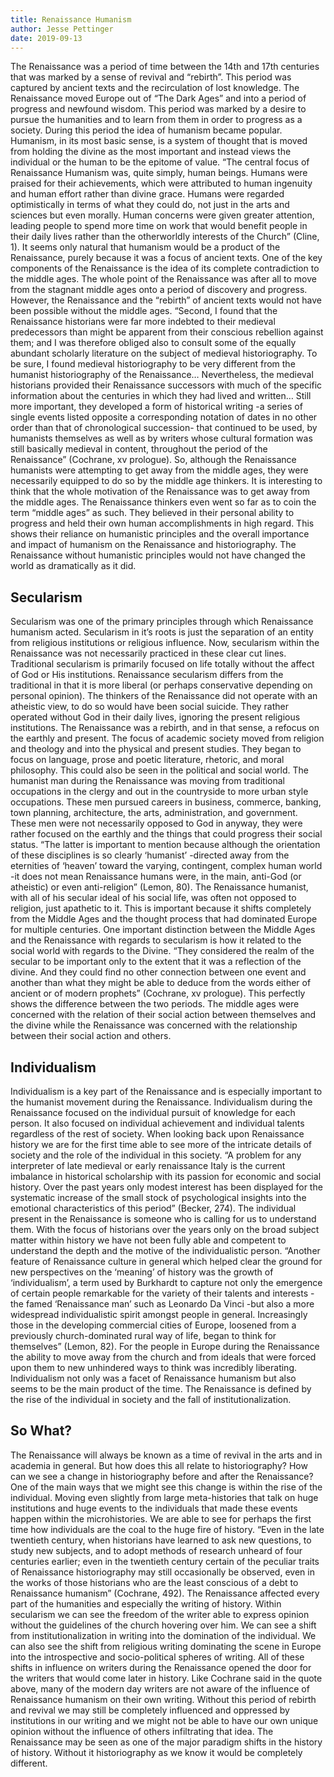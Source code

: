 ```yaml
---
title: Renaissance Humanism
author: Jesse Pettinger
date: 2019-09-13
---
```

                                      
The Renaissance was a period of time between the 14th and 17th centuries that was marked by a sense of revival and “rebirth”. This period was captured by ancient texts and the recirculation of lost knowledge. The Renaissance moved Europe out of “The Dark Ages” and into a period of progress and newfound wisdom. This period was marked by a desire to pursue the humanities and to learn from them in order to progress as a society. During this period the idea of humanism became popular. Humanism, in its most basic sense, is a system of thought that is moved from holding the divine as the most important and instead views the individual or the human to be the epitome of value. “The central focus of Renaissance Humanism was, quite simply, human beings. Humans were praised for their achievements, which were attributed to human ingenuity and human effort rather than divine grace. Humans were regarded optimistically in terms of what they could do, not just in the arts and sciences but even morally. Human concerns were given greater attention, leading people to spend more time on work that would benefit people in their daily lives rather than the otherworldly interests of the Church” (Cline, 1). It seems only natural that humanism would be a product of the Renaissance, purely because it was a focus of ancient texts. One of the key components of the Renaissance is the idea of its complete contradiction to the middle ages. The whole point of the Renaissance was after all to move from the stagnant middle ages onto a period of discovery and progress. However, the Renaissance and the “rebirth” of ancient texts would not have been possible without the middle ages. “Second, I found that the Renaissance historians were far more indebted to their medieval predecessors than might be apparent from their conscious rebellion against them; and I was therefore obliged also to consult some of the equally abundant scholarly literature on the subject of medieval historiography. To be sure, I found medieval historiography to be very different from the humanist historiography of the Renaissance… Nevertheless, the medieval historians provided their Renaissance successors with much of the specific information about the centuries in which they had lived and written… Still more important, they developed a form of historical writing -a series of single events listed opposite a corresponding notation of dates in no other order than that of chronological succession- that continued to be used, by humanists themselves as well as by writers whose cultural formation was still basically medieval in content, throughout the period of the Renaissance” (Cochrane, xv prologue). So, although the Renaissance humanists were attempting to get away from the middle ages, they were necessarily equipped to do so by the middle age thinkers. It is interesting to think that the whole motivation of the Renaissance was to get away from the middle ages. The Renaissance thinkers even went so far as to coin the term “middle ages” as such. They believed in their personal ability to progress and held their own human accomplishments in high regard. This shows their reliance on humanistic principles and the overall importance and impact of humanism on the Renaissance and historiography. The Renaissance without humanistic principles would not have changed the world as dramatically as it did. 
## Secularism
Secularism was one of the primary principles through which Renaissance humanism acted. Secularism in it’s roots is just the separation of an entity from religious institutions or religious influence. Now, secularism within the Renaissance was not necessarily practiced in these clear cut lines. Traditional secularism is primarily focused on life totally without the affect of God or His institutions. Renaissance secularism differs from the traditional in that it is more liberal (or perhaps conservative depending on personal opinion). The thinkers of the Renaissance did not operate with an atheistic view, to do so would have been social suicide. They rather operated without God in their daily lives, ignoring the present religious institutions. The Renaissance was a rebirth, and in that sense, a refocus on the earthly and present. The focus of academic society moved from religion and theology and into the physical and present studies. They began to focus on language, prose and poetic literature, rhetoric, and moral philosophy. This could also be seen in the political and social world. The humanist man during the Renaissance was moving from traditional occupations in the clergy and out in the countryside to more urban style occupations. These men pursued careers in business, commerce, banking, town planning, architecture, the arts, administration, and government. These men were not necessarily opposed to God in anyway, they were rather focused on the earthly and the things that could progress their social status. “The latter is important to mention because although the orientation of these disciplines is so clearly ‘humanist’ -directed away from the eternities of ‘heaven’ toward the varying, contingent, complex human world -it does not mean Renaissance humans were, in the main, anti-God (or atheistic) or even anti-religion” (Lemon, 80). The Renaissance humanist, with all of his secular ideal of his social life, was often not opposed to religion, just apathetic to it. This is important because it shifts completely from the Middle Ages and the thought process that had dominated Europe for multiple centuries. One important distinction between the Middle Ages and the Renaissance with regards to secularism is how it related to the social world with regards to the Divine. “They considered the realm of the secular to be important only to the extent that it was a reflection of the divine. And they could find no other connection between one event and another than what they might be able to deduce from the words either of ancient or of modern prophets” (Cochrane, xv prologue). This perfectly shows the difference between the two periods. The middle ages were concerned with the relation of their social action between themselves and the divine while the Renaissance was concerned with the relationship between their social action and others. 	
## Individualism
Individualism is a key part of the Renaissance and is especially important to the humanist movement during the Renaissance. Individualism during the Renaissance focused on the individual pursuit of knowledge for each person. It also focused on individual achievement and individual talents regardless of the rest of society. When looking back upon Renaissance history we are for the first time able to see more of the intricate details of society and the role of the individual in this society. “A problem for any interpreter of late medieval or early renaissance Italy is the current imbalance in historical scholarship with its passion for economic and social history. Over the past years only modest interest has been displayed for the systematic increase of the small stock of psychological insights into the emotional characteristics of this period” (Becker, 274). The individual present in the Renaissance is someone who is calling for us to understand them. With the focus of historians over the years only on the broad subject matter within history we have not been fully able and competent to understand the depth and the motive of the individualistic person. “Another feature of Renaissance culture in general which helped clear the ground for new perspectives on the ‘meaning’ of history was the growth of ‘individualism’, a term used by Burkhardt to capture not only the emergence of certain people remarkable for the variety of their talents and interests -the famed ‘Renaissance man’ such as Leonardo Da Vinci -but also a more widespread individualistic spirit amongst people in general. Increasingly those in the developing commercial cities of Europe, loosened from a previously church-dominated rural way of life, began to think for themselves” (Lemon, 82). For the people in Europe during the Renaissance the ability to move away from the church and from ideals that were forced upon them to new unhindered ways to think was incredibly liberating. Individualism not only was a facet of Renaissance humanism but also seems to be the main product of the time. The Renaissance is defined by the rise of the individual in society and the fall of institutionalization. 
## So What? 
The Renaissance will always be known as a time of revival in the arts and in academia in general. But how does this all relate to historiography? How can we see a change in historiography before and after the Renaissance? One of the main ways that we might see this change is within the rise of the individual. Moving even slightly from large meta-histories that talk on huge institutions and huge events to the individuals that made these events happen within the microhistories. We are able to see for perhaps the first time how individuals are the coal to the huge fire of history. “Even in the late twentieth century, when historians have learned to ask new questions, to study new subjects, and to adopt methods of research unheard of four centuries earlier; even in the twentieth century certain of the peculiar traits of Renaissance historiography may still occasionally be observed, even in the works of those historians who are the least conscious of a debt to Renaissance humanism” (Cochrane, 492). The Renaissance affected every part of the humanities and especially the writing of history. Within secularism we can see the freedom of the writer able to express opinion without the guidelines of the church hovering over him. We can see a shift from institutionalization in writing into the domination of the individual. We can also see the shift from religious writing dominating the scene in Europe into the introspective and socio-political spheres of writing. All of these shifts in influence on writers during the Renaissance opened the door for the writers that would come later in history. Like Cochrane said in the quote above, many of the modern day writers are not aware of the influence of Renaissance humanism on their own writing. Without this period of rebirth and revival we may still be completely influenced and oppressed by institutions in our writing and we might not be able to have our own unique opinion without the influence of others infiltrating that idea. The Renaissance may be seen as one of the major paradigm shifts in the history of history. Without it historiography as we know it would be completely different. 
